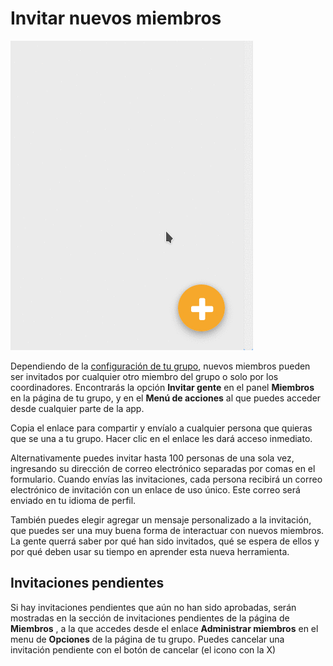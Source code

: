 # Invitar nuevos miembros

<img class="screenshot" alt="menu de acción" src="action_menu.gif" />

Dependiendo de la [configuración de tu grupo](group_settings.html "va a la sección Configuración grupal de este manual"), nuevos miembros pueden ser invitados por cualquier otro miembro del grupo o solo por los coordinadores. Encontrarás la opción **Invitar gente** en el panel **Miembros** en la página de tu grupo, y en el **Menú de acciones** al que puedes acceder desde cualquier parte de la app.

Copia el enlace para compartir y envíalo a cualquier persona que quieras que se una a tu grupo. Hacer clic en el enlace les dará acceso inmediato. 

Alternativamente puedes invitar hasta 100 personas de una sola vez, ingresando su dirección de correo electrónico separadas por comas en el formulario. Cuando envías las invitaciones, cada persona recibirá un correo electrónico de invitación con un enlace de uso único. Este correo será enviado en tu idioma de perfil.

También puedes elegir agregar un mensaje personalizado a la invitación, que puedes ser una muy buena forma de interactuar con nuevos miembros. La gente querrá saber por qué han sido invitados, qué se espera de ellos y por qué deben usar su tiempo en aprender esta nueva herramienta.


## Invitaciones pendientes

Si hay invitaciones pendientes que aún no han sido aprobadas, serán mostradas en la sección de invitaciones pendientes de la página de **Miembros** , a la que accedes desde el enlace **Administrar miembros** en el menu de **Opciones** de la página de tu grupo. Puedes cancelar una invitación pendiente con el botón de cancelar (el icono con la X)
